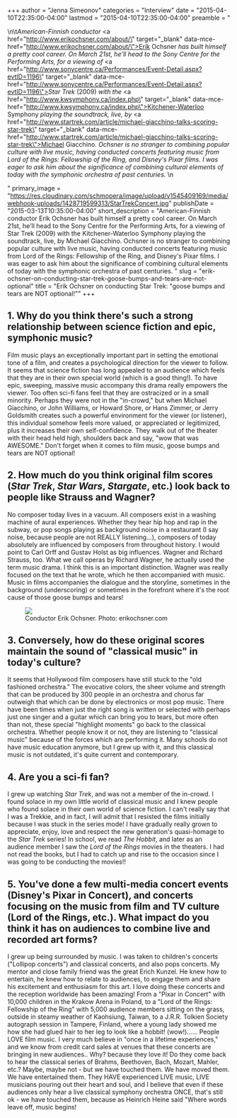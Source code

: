 +++
author = "Jenna Simeonov"
categories = "Interview"
date = "2015-04-10T22:35:00-04:00"
lastmod = "2015-04-10T22:35:00-04:00"
preamble = "<p>\n\t<em>American-Finnish conductor </em><a href=\"http://www.erikochsner.com/about/\" target=\"_blank\" data-mce-href=\"http://www.erikochsner.com/about/\">Erik Ochsner</a><em> has built himself a pretty cool career. On March 21st, he'll head to the Sony Centre for the Performing Arts, for a viewing of </em><a href=\"http://www.sonycentre.ca/Performances/Event-Detail.aspx?evtID=1196\" target=\"_blank\" data-mce-href=\"http://www.sonycentre.ca/Performances/Event-Detail.aspx?evtID=1196\"><em>Star Trek</em> (2009)</a><em> with the </em><a href=\"http://www.kwsymphony.ca/index.php\" target=\"_blank\" data-mce-href=\"http://www.kwsymphony.ca/index.php\">Kitchener-Waterloo Symphony</a><em> playing the soundtrack, live, by </em><a href=\"http://www.startrek.com/article/michael-giacchino-talks-scoring-star-trek\" target=\"_blank\" data-mce-href=\"http://www.startrek.com/article/michael-giacchino-talks-scoring-star-trek\">Michael Giacchino</a><em>. Ochsner is no stranger to combining popular culture with live music, having conducted concerts featuring music from </em><em>Lord of the Rings: Fellowship of the Ring</em><em>, and Disney's Pixar films. I was eager to ask him about the significance of combining cultural elements of today with the symphonic orchestra of past centuries. </em>\n</p>"
primary_image = "https://res.cloudinary.com/schmopera/image/upload/v1545409169/media/webhook-uploads/1428719599313/StarTrekConcert.jpg"
publishDate = "2015-03-13T10:35:00-04:00"
short_description = "American-Finnish conductor Erik Ochsner has built himself a pretty cool career. On March 21st, he&#039;ll head to the Sony Centre for the Performing Arts, for a viewing of Star Trek (2009) with the Kitchener-Waterloo Symphony playing the soundtrack, live, by Michael Giacchino. Ochsner is no stranger to combining popular culture with live music, having conducted concerts featuring music from Lord of the Rings: Fellowship of the Ring, and Disney&#039;s Pixar films. I was eager to ask him about the significance of combining cultural elements of today with the symphonic orchestra of past centuries. "
slug = "erik-ochsner-on-conducting-star-trek-goose-bumps-and-tears-are-not-optional"
title = "Erik Ochsner on conducting Star Trek: &quot;goose bumps and tears are NOT optional!&quot;"
+++

<h2>1. Why do you think there's such a strong relationship between science fiction and epic, symphonic music?</h2>
<p>
	Film music plays an exceptionally important part in setting the emotional tone of a film, and creates a psychological direction for the viewer to follow. It seems that science fiction has long appealed to an audience which feels that they are in their own special world (which is a good thing!). To have epic, sweeping, massive music accompany this drama really empowers the viewer. Too often sci-fi fans feel that they are ostracized or in a small minority. Perhaps they were not in the "in-crowd," but when Michael Giacchino, or John Williams, or Howard Shore, or Hans Zimmer, or Jerry Goldsmith creates such a powerful environment for the viewer (or listener), this individual somehow feels more valued, or appreciated or legitimized, plus it increases their own self-confidence. They walk out of the theater with their head held high, shoulders back and say, "wow that was AWESOME." Don't forget when it comes to film music, goose bumps and tears are NOT optional!
</p>
<h2>2. How much do you think original film scores (<em>Star Trek</em>, <em>Star Wars</em>, <em>Stargate</em>, etc.) look back to people like Strauss and Wagner?</h2>
<p>
	No composer today lives in a vacuum. All composers exist in a washing machine of aural experiences. Whether they hear hip hop and rap in the subway, or pop songs playing as background noise in a restaurant (I say noise, because people are not REALLY listening...), composers of today absolutely are influenced by composers from throughout history. I would point to Carl Orff and Gustav Holst as big influences. Wagner and Richard Strauss, too. What we call operas by Richard Wagner, he actually used the term music drama. I think this is an important distinction. Wagner was really focused on the text that he wrote, which he then accompanied with music. Music in films accompanies the dialogue and the storyline, sometimes in the background (underscoring) or sometimes in the forefront where it's the root cause of those goose bumps and tears!
</p>
<dl>
	<dt></dt>
	<figure data-type="image"><a href="https://res.cloudinary.com/schmopera/image/upload/v1545409169/media/webhook-uploads/1428719702658/Erik-Ochsner-2012.jpg"><img data-resize-src="http://lh3.googleusercontent.com/77qVxAolaQijGlTjKC6mOc5S89KttZ7Vc75toaMpgDfHzBLZRwJkldrxEAW-Pm2_eDpXrIU4s39Ag0n946NvnWQMUdQx" src="http://lh3.googleusercontent.com/77qVxAolaQijGlTjKC6mOc5S89KttZ7Vc75toaMpgDfHzBLZRwJkldrxEAW-Pm2_eDpXrIU4s39Ag0n946NvnWQMUdQx=s1200"></a><figcaption>Conductor Erik Ochsner. Photo: erikochsner.com</figcaption></figure>
</dl>
<h2>3. Conversely, how do these original scores maintain the sound of "classical music" in today's culture?</h2>
<p>
	It seems that Hollywood film composers have still stuck to the "old fashioned orchestra." The evocative colors, the sheer volume and strength that can be produced by 300 people in an orchestra and chorus far outweigh that which can be done by electronics or most pop music. There have been times when just the right song is written or selected with perhaps just one singer and a guitar which can bring you to tears, but more often than not, these special "highlight moments" go back to the classical orchestra. Whether people know it or not, they are listening to "classical music" because of the forces which are performing it. Many schools do not have music education anymore, but I grew up with it, and this classical music is not outdated, it's quite current and contemporary.
</p>
<h2>4. Are you a sci-fi fan?</h2>
<p>
	I grew up watching <em>Star Trek</em>, and was not a member of the in-crowd. I found solace in my own little world of classical music and I knew people who found solace in their own world of science fiction. I can't really say that I was a Trekkie, and in fact, I will admit that I resisted the films initially because I was stuck in the series mode! I have gradually really grown to appreciate, enjoy, love and respect the new generation's quasi-homage to the <em>Star Trek</em> series! In school, we read <em>The Hobbit</em>, and later as an audience member I saw the <em>Lord of the Rings</em> movies in the theaters. I had not read the books, but I had to catch up and rise to the occasion since I was going to be conducting the movies!!
</p>
<h2>5. You've done a few multi-media concert events (Disney's Pixar in Concert), and concerts focusing on the music from film and TV culture (Lord of the Rings, etc.). What impact do you think it has on audiences to combine live and recorded art forms?</h2>
<p>
	I grew up being surrounded by music. I was taken to children's concerts ("Lollipop concerts") and classical concerts, and also pops concerts. My mentor and close family friend was the great Erich Kunzel. He knew how to entertain, he knew how to relate to audiences, to engage them and share his excitement and enthusiasm for this art. I love doing these concerts and the reception worldwide has been amazing! From a "Pixar in Concert" with 10,000 children in the Krakow Arena in Poland, to a "Lord of the Rings: Fellowship of the Ring" with 5,000 audience members sitting on the grass, outside in steamy weather of Kaohsiung, Taiwan, to a J.R.R. Tolkien Society autograph session in Tampere, Finland, where a young lady showed me how she had glued hair to her leg to look like a hobbit! (wow!)...... People LOVE film music. I very much believe in "once in a lifetime experiences," and we know from credit card sales at venues that these concerts are bringing in new audiences.. Why? because they love it! Do they come back to hear the classical series of Brahms, Beethoven, Bach, Mozart, Mahler, etc.? Maybe, maybe not - but we have touched them. We have moved them. We have entertained them. They HAVE experienced LIVE music, LIVE musicians pouring out their heart and soul, and I believe that even if these audiences only hear a live classical symphony orchestra ONCE, that's still ok - we have touched them, because as Heinrich Heine said "Where words leave off, music begins!
</p>

